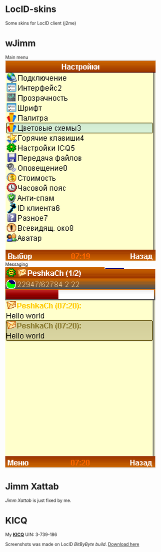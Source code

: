# LocID-skins
Some skins for LocID client (j2me)

# wJimm
Main menu
![Главное меню](./wJimm_menu.png) 
Messaging
![Отправка сообщений](./wJimm_message.png)

# Jimm Xattab
*Jimm Xattab* is just fixed by me.

# KICQ
My **[KICQ](http://kicq.ru/)** UIN: 3-739-186

Screenshots was made on LocID *BitByByte build*. [Download here](https://github.com/ma3rxofficial/j2me-icq-clients)

